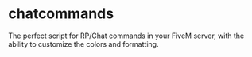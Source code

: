 # chatcommands
The perfect script for RP/Chat commands in your FiveM server, with the ability to customize the colors and formatting.
